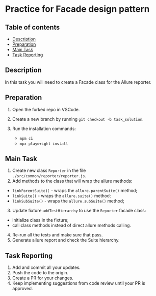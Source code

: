 # Practice for Facade design pattern

## Table of contents

- [Description](#description)
- [Preparation](#preparation)
- [Main Task](#main-task)
- [Task Reporting](#task-reporting)

## Description

In this task you will need to create a Facade class for the Allure reporter.


## Preparation

1. Open the forked repo in VSCode.
2. Create a new branch by running `git checkout -b task_solution`.
3. Run the installation commands:

    - `npm ci`
    - `npx playwright install`


## Main Task

1. Create new class `Reporter` in the file  `./src/common/reporter/reporter.js`.
2. Add methods to the class that will wrap the allure methods:
- `linkParentSuite()` - wraps the `allure.parentSuite()` method;
- `linkSuite()` - wraps the `allure.suite()` method;
- `linkSubSuite()` - wraps the `allure.subSuite()` method;
3. Update fixture `addTestHierarchy` to use the `Reporter` facade class:
- initialize class in the fixture;
- call class methods instead of direct allure methods calling. 
4. Re-run all the tests and make sure that pass.
5. Generate allure report and check the Suite hierarchy. 

## Task Reporting

1. Add and commit all your updates.
2. Push the code to the origin.
3. Create a PR for your changes.
4. Keep implementing suggestions from code review until your PR is approved.
